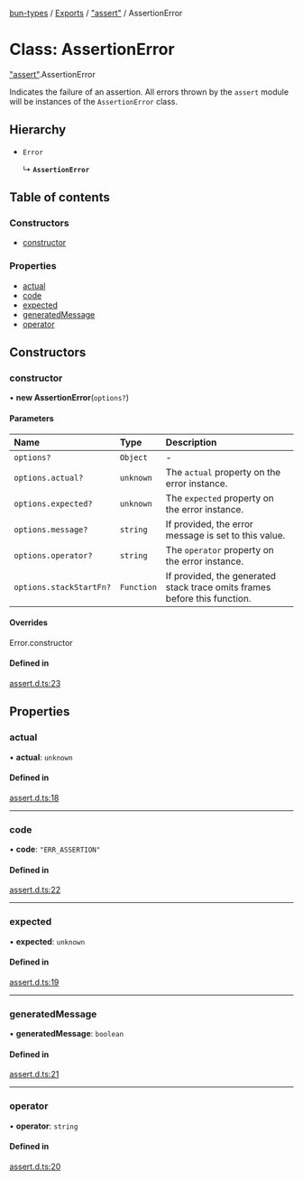 [bun-types](https://github.com/oven-sh/bun-types/blob/master/api-docs/README.md) / [Exports](https://github.com/oven-sh/bun-types/blob/master/api-docs/modules.md) / ["assert"](https://github.com/oven-sh/bun-types/blob/master/api-docs/modules/assert_.md) / AssertionError

# Class: AssertionError

["assert"](https://github.com/oven-sh/bun-types/blob/master/api-docs/modules/assert_.md).AssertionError

Indicates the failure of an assertion. All errors thrown by the `assert` module
will be instances of the `AssertionError` class.

## Hierarchy

- `Error`

  ↳ **`AssertionError`**

## Table of contents

### Constructors

- [constructor](https://github.com/oven-sh/bun-types/blob/master/api-docs/classes/assert_.AssertionError.md#constructor)

### Properties

- [actual](https://github.com/oven-sh/bun-types/blob/master/api-docs/classes/assert_.AssertionError.md#actual)
- [code](https://github.com/oven-sh/bun-types/blob/master/api-docs/classes/assert_.AssertionError.md#code)
- [expected](https://github.com/oven-sh/bun-types/blob/master/api-docs/classes/assert_.AssertionError.md#expected)
- [generatedMessage](https://github.com/oven-sh/bun-types/blob/master/api-docs/classes/assert_.AssertionError.md#generatedmessage)
- [operator](https://github.com/oven-sh/bun-types/blob/master/api-docs/classes/assert_.AssertionError.md#operator)

## Constructors

### constructor

• **new AssertionError**(`options?`)

#### Parameters

| Name | Type | Description |
| :------ | :------ | :------ |
| `options?` | `Object` | - |
| `options.actual?` | `unknown` | The `actual` property on the error instance. |
| `options.expected?` | `unknown` | The `expected` property on the error instance. |
| `options.message?` | `string` | If provided, the error message is set to this value. |
| `options.operator?` | `string` | The `operator` property on the error instance. |
| `options.stackStartFn?` | `Function` | If provided, the generated stack trace omits frames before this function. |

#### Overrides

Error.constructor

#### Defined in

[assert.d.ts:23](https://github.com/valgaze/bun-types/blob/6f8dbf8/assert.d.ts#L23)

## Properties

### actual

• **actual**: `unknown`

#### Defined in

[assert.d.ts:18](https://github.com/valgaze/bun-types/blob/6f8dbf8/assert.d.ts#L18)

___

### code

• **code**: ``"ERR_ASSERTION"``

#### Defined in

[assert.d.ts:22](https://github.com/valgaze/bun-types/blob/6f8dbf8/assert.d.ts#L22)

___

### expected

• **expected**: `unknown`

#### Defined in

[assert.d.ts:19](https://github.com/valgaze/bun-types/blob/6f8dbf8/assert.d.ts#L19)

___

### generatedMessage

• **generatedMessage**: `boolean`

#### Defined in

[assert.d.ts:21](https://github.com/valgaze/bun-types/blob/6f8dbf8/assert.d.ts#L21)

___

### operator

• **operator**: `string`

#### Defined in

[assert.d.ts:20](https://github.com/valgaze/bun-types/blob/6f8dbf8/assert.d.ts#L20)
